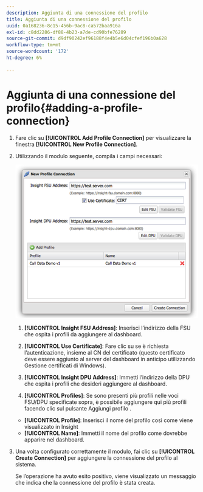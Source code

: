 ```yaml
---
description: Aggiunta di una connessione del profilo
title: Aggiunta di una connessione del profilo
uuid: 0a168236-8c15-456b-9ac8-ca572baa916a
exl-id: c8dd2286-df88-4b23-a7de-cd90bfe76289
source-git-commit: d9df90242ef96188f4e4b5e6d04cfef196b0a628
workflow-type: tm+mt
source-wordcount: '172'
ht-degree: 6%

---
```


# Aggiunta di una connessione del profilo{#adding-a-profile-connection}

1. Fare clic su **[!UICONTROL Add Profile Connection]** per visualizzare la finestra **[!UICONTROL New Profile Connection]**.
1. Utilizzando il modulo seguente, compila i campi necessari:

   ![](assets/new_profile_connection.png)

   1. **[!UICONTROL Insight FSU Address]**: Inserisci l’indirizzo della FSU che ospita i profili da aggiungere al dashboard.

   1. **[!UICONTROL Use Certificate]**: Fare clic su se è richiesta l’autenticazione, insieme al CN del certificato (questo certificato deve essere aggiunto al server del dashboard in anticipo utilizzando Gestione certificati di Windows).
   1. **[!UICONTROL Insight DPU Address]**: Immetti l’indirizzo della DPU che ospita i profili che desideri aggiungere al dashboard.
   1. **[!UICONTROL Profiles]**: Se sono presenti più profili nelle voci FSU/DPU specificate sopra, è possibile aggiungere qui più profili facendo clic sul pulsante Aggiungi profilo .
   * **[!UICONTROL Profile]**: Inserisci il nome del profilo così come viene visualizzato in Insight
   * **[!UICONTROL Name]**: Immetti il nome del profilo come dovrebbe apparire nel dashboard.


1. Una volta configurato correttamente il modulo, fai clic su **[!UICONTROL Create Connection]** per aggiungere la connessione del profilo al sistema.

   Se l’operazione ha avuto esito positivo, viene visualizzato un messaggio che indica che la connessione del profilo è stata creata.
